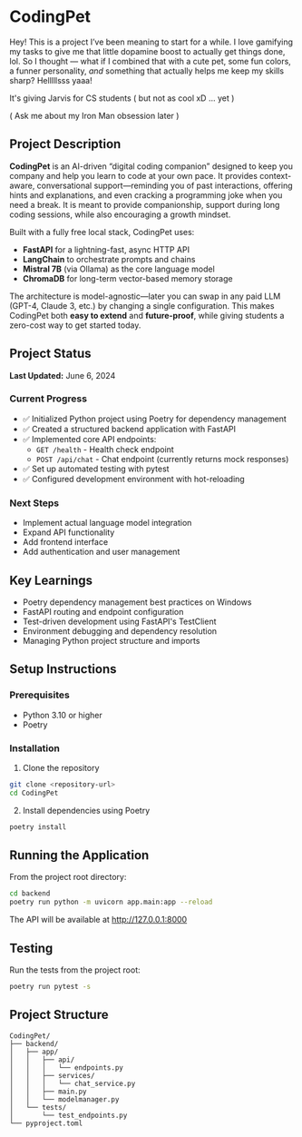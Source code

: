 # CodingPet

Hey! This is a project I’ve been meaning to start for a while. I love gamifying my tasks to give me that little dopamine boost to actually get things done, lol. So I thought — what if I combined that with a cute pet, some fun colors, a funner personality, *and* something that actually helps me keep my skills sharp? Helllllsss yaaa!

It's giving Jarvis for CS students ( but not as cool xD ... yet )

( Ask me about my Iron Man obsession later )

## Project Description

**CodingPet** is an AI-driven “digital coding companion” designed to keep you company and help you learn to code at your own pace. It provides context-aware, conversational support—reminding you of past interactions, offering hints and explanations, and even cracking a programming joke when you need a break. It is meant to provide companionship, support during long coding sessions, while also encouraging a growth mindset. 

Built with a fully free local stack, CodingPet uses:

- **FastAPI** for a lightning-fast, async HTTP API  
- **LangChain** to orchestrate prompts and chains  
- **Mistral 7B** (via Ollama) as the core language model  
- **ChromaDB** for long-term vector-based memory storage  

The architecture is model-agnostic—later you can swap in any paid LLM (GPT-4, Claude 3, etc.) by changing a single configuration. This makes CodingPet both **easy to extend** and **future-proof**, while giving students a zero-cost way to get started today.

## Project Status
**Last Updated:** June 6, 2024

### Current Progress
- ✅ Initialized Python project using Poetry for dependency management
- ✅ Created a structured backend application with FastAPI
- ✅ Implemented core API endpoints:
  - `GET /health` - Health check endpoint
  - `POST /api/chat` - Chat endpoint (currently returns mock responses)
- ✅ Set up automated testing with pytest
- ✅ Configured development environment with hot-reloading

### Next Steps
- Implement actual language model integration
- Expand API functionality
- Add frontend interface
- Add authentication and user management

## Key Learnings
- Poetry dependency management best practices on Windows
- FastAPI routing and endpoint configuration
- Test-driven development using FastAPI's TestClient
- Environment debugging and dependency resolution
- Managing Python project structure and imports

## Setup Instructions

### Prerequisites
- Python 3.10 or higher
- Poetry

### Installation
1. Clone the repository
```bash
git clone <repository-url>
cd CodingPet
```

2. Install dependencies using Poetry
```bash
poetry install
```

## Running the Application
From the project root directory:
```bash
cd backend
poetry run python -m uvicorn app.main:app --reload
```

The API will be available at http://127.0.0.1:8000

## Testing
Run the tests from the project root:
```bash
poetry run pytest -s
```

## Project Structure
```
CodingPet/
├── backend/
│   ├── app/
│   │   ├── api/
│   │   │   └── endpoints.py
│   │   ├── services/
│   │   │   └── chat_service.py
│   │   ├── main.py
│   │   └── modelmanager.py
│   └── tests/
│       └── test_endpoints.py
└── pyproject.toml
```